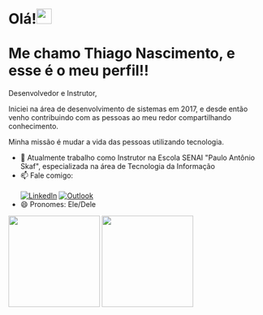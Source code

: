 <h1 align="left">Olá!<img src="https://raw.githubusercontent.com/kaueMarques/kaueMarques/master/hi.gif" height="30px"><br><br>Me chamo Thiago Nascimento, e esse é o meu perfil!!</h1

Desenvolvedor e Instrutor, 

Iniciei na área de desenvolvimento de sistemas em 2017, e desde então venho contribuindo com as pessoas ao meu redor compartilhando conhecimento.

Minha missão é mudar a vida das pessoas utilizando tecnologia.

- 🔭 Atualmente trabalho como Instrutor na Escola SENAI "Paulo Antônio Skaf", especializada na área de Tecnologia da Informação
- 📫 Fale comigo:
<br><br>[![LinkedIn](https://img.shields.io/badge/linkedin-%230077B5.svg?style=for-the-badge&logo=linkedin&logoColor=white)](https://www.linkedin.com/in/thiagorochanascimento/)
[![Outlook](https://img.shields.io/badge/Microsoft_Outlook-0078D4?style=for-the-badge&logo=microsoft-outlook&logoColor=white)](mailto:thiago.r.nascimento@hotmail.com)
- 😄 Pronomes: Ele/Dele

<img height="180em" src="https://github-readme-stats.vercel.app/api?username=Thiago-Nascimento&count_private=true&show_icons=true&include_all_commits=true&theme=github_dark"/>
<img height="180em" src="https://github-readme-stats.vercel.app/api/top-langs/?username=Thiago-Nascimento&layout=compact&langs_count=10&theme=github_dark"/>
